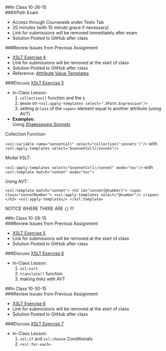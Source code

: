 ##In Class 10-26-15    
###XPath Exam   
 * Access through Courseweb under Tests Tab 
 * 20 minutes (with 10 minute grace if necessary)  
 * Link for submissions will be removed immediately after exam  
 * Solution Posted to GitHub after class 

###Review Issues from Previous Assignment     
 *  [XSLT Exercise 4](http://newtfire.org/dh/XSLTExercise4.html)  
 *  Link for submissions will be removed at the start of class
 *  Solution Posted to GitHub after class  
 *  Reference: [Attribute Value Templates](http://dh.obdurodon.org/avt.xhtml)

###Discuss [XSLT Exercise 5](http://newtfire.org/dh/XSLTExercise5.html)      
 * In-Class Lesson: 
	1.  `collection()` function and the `$`  
	2.  `@mode` on `<xsl:apply-templates select=".XPath.Expression"/>`  
	3.  setting `@class` of the `<span>` element equal to another attribute (using AVT)      
 * **Examples:**  
Using [Shakespeare Sonnets](https://github.com/ebeshero/DHClass-Hub/tree/master/Class-Examples/XSLT/ExamplesFrom10-26_10-28_10-30/sonnets)   

Collection Function:

`<xsl:variable name="sonnetColl" select="collection('sonnets')"/>` with `<xsl:apply-templates select="$sonnetColl//sonnet"/>`

Modal XSLT:
  
`<xsl:apply-templates select="$sonnetColl//sonnet" mode="toc"/>` with `<xsl:template match="sonnet" mode="toc">` 
  
Using AVT: 

`<xsl:template match="sonnet">
        <h3 id="sonnet{@number}">
            <span class="sonnetNumber">
                <xsl:apply-templates select="@number"/>
            </span>
        </h3>
        <xsl:apply-templates/>
    </xsl:template>`

NOTICE WHERE THERE ARE `{}` !!!

##In Class 10-28-15  
###Review Issues from Previous Assignment     
 *  [XSLT Exercise 5](http://newtfire.org/dh/XSLTExercise5.html)  
 *  Link for submissions will be removed at the start of class  
 *  Solution Posted to GitHub after class    
   
###Discuss [XSLT Exercise 6](http://newtfire.org/dh/XSLTExercise6.html)   
* In-Class Lesson: 
	1.  `xsl:sort`  
	2.  `translate()` function  
	3.  making links with AVT  



##In Class 10-30-15    
###Review Issues from Previous Assignment    
 *  [XSLT Exercise 6](http://newtfire.org/dh/XSLTExercise6.html)  
 *  Link for submissions will be removed at the start of class  
 *  Solution Posted to GitHub after class 

###Discuss [XSLT Exercise 7](http://newtfire.org/dh/XSLTExercise7.html)    
* In-Class Lesson: 
	1.  `xsl:if` and `xsl:choose` Conditionals 
	2.  `<xsl:for-each>`  







